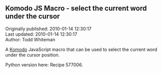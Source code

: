## Komodo JS Macro - select the current word under the cursor  
Originally published: 2010-01-14 12:30:17  
Last updated: 2010-01-14 12:30:17  
Author: Todd Whiteman  
  
A [Komodo](http://www.activestate.com/komodo) JavaScript macro that can be used to select the current word under the cursor position.

Python version here: Recipe 577006. 
